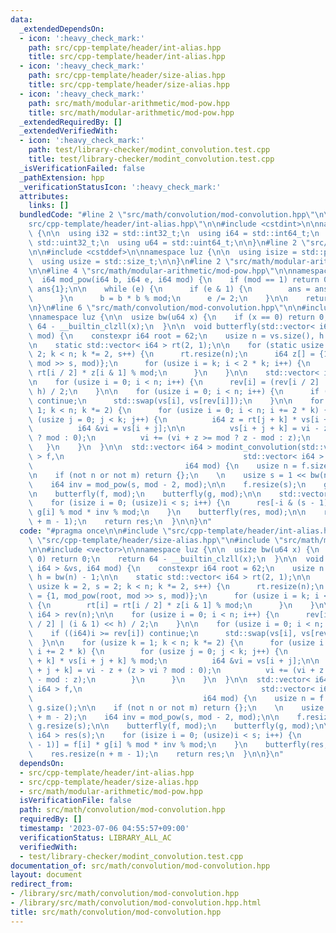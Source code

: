 ```yaml
---
data:
  _extendedDependsOn:
  - icon: ':heavy_check_mark:'
    path: src/cpp-template/header/int-alias.hpp
    title: src/cpp-template/header/int-alias.hpp
  - icon: ':heavy_check_mark:'
    path: src/cpp-template/header/size-alias.hpp
    title: src/cpp-template/header/size-alias.hpp
  - icon: ':heavy_check_mark:'
    path: src/math/modular-arithmetic/mod-pow.hpp
    title: src/math/modular-arithmetic/mod-pow.hpp
  _extendedRequiredBy: []
  _extendedVerifiedWith:
  - icon: ':heavy_check_mark:'
    path: test/library-checker/modint_convolution.test.cpp
    title: test/library-checker/modint_convolution.test.cpp
  _isVerificationFailed: false
  _pathExtension: hpp
  _verificationStatusIcon: ':heavy_check_mark:'
  attributes:
    links: []
  bundledCode: "#line 2 \"src/math/convolution/mod-convolution.hpp\"\n\n#line 2 \"\
    src/cpp-template/header/int-alias.hpp\"\n\n#include <cstdint>\n\nnamespace luz\
    \ {\n\n  using i32 = std::int32_t;\n  using i64 = std::int64_t;\n  using u32 =\
    \ std::uint32_t;\n  using u64 = std::uint64_t;\n\n}\n#line 2 \"src/cpp-template/header/size-alias.hpp\"\
    \n\n#include <cstddef>\n\nnamespace luz {\n\n  using isize = std::ptrdiff_t;\n\
    \  using usize = std::size_t;\n\n}\n#line 2 \"src/math/modular-arithmetic/mod-pow.hpp\"\
    \n\n#line 4 \"src/math/modular-arithmetic/mod-pow.hpp\"\n\nnamespace luz {\n\n\
    \  i64 mod_pow(i64 b, i64 e, i64 mod) {\n    if (mod == 1) return 0;\n    i64\
    \ ans{1};\n\n    while (e) {\n      if (e & 1) {\n        ans = ans * b % mod;\n\
    \      }\n      b = b * b % mod;\n      e /= 2;\n    }\n\n    return ans;\n  }\n\
    \n}\n#line 6 \"src/math/convolution/mod-convolution.hpp\"\n\n#include <vector>\n\
    \nnamespace luz {\n\n  usize bw(u64 x) {\n    if (x == 0) return 0;\n    return\
    \ 64 - __builtin_clzll(x);\n  }\n\n  void butterfly(std::vector< i64 > &vs, i64\
    \ mod) {\n    constexpr i64 root = 62;\n    usize n = vs.size(), h = bw(n) - 1;\n\
    \n    static std::vector< i64 > rt(2, 1);\n\n    for (static usize k = 2, s =\
    \ 2; k < n; k *= 2, s++) {\n      rt.resize(n);\n      i64 z[] = {1, mod_pow(root,\
    \ mod >> s, mod)};\n      for (usize i = k; i < 2 * k; i++) {\n        rt[i] =\
    \ rt[i / 2] * z[i & 1] % mod;\n      }\n    }\n\n    std::vector< i64 > rev(n);\n\
    \n    for (usize i = 0; i < n; i++) {\n      rev[i] = (rev[i / 2] | (i & 1) <<\
    \ h) / 2;\n    }\n\n    for (usize i = 0; i < n; i++) {\n      if ((i64)i >= rev[i])\
    \ continue;\n      std::swap(vs[i], vs[rev[i]]);\n    }\n\n    for (usize k =\
    \ 1; k < n; k *= 2) {\n      for (usize i = 0; i < n; i += 2 * k) {\n        for\
    \ (usize j = 0; j < k; j++) {\n          i64 z = rt[j + k] * vs[i + j + k] % mod;\n\
    \          i64 &vi = vs[i + j];\n\n          vs[i + j + k] = vi - z + (z > vi\
    \ ? mod : 0);\n          vi += (vi + z >= mod ? z - mod : z);\n        }\n   \
    \   }\n    }\n  }\n\n  std::vector< i64 > modint_convolution(std::vector< i64\
    \ > f,\n                                        std::vector< i64 > g,\n      \
    \                                  i64 mod) {\n    usize n = f.size(), m = g.size();\n\
    \n    if (not n or not m) return {};\n    \n    usize s = 1 << bw(n + m - 2);\n\
    \    i64 inv = mod_pow(s, mod - 2, mod);\n\n    f.resize(s);\n    g.resize(s);\n\
    \n    butterfly(f, mod);\n    butterfly(g, mod);\n\n    std::vector< i64 > res(s);\n\
    \    for (isize i = 0; (usize)i < s; i++) {\n      res[-i & (s - 1)] = f[i] *\
    \ g[i] % mod * inv % mod;\n    }\n    butterfly(res, mod);\n\n    res.resize(n\
    \ + m - 1);\n    return res;\n  }\n\n}\n"
  code: "#pragma once\n\n#include \"src/cpp-template/header/int-alias.hpp\"\n#include\
    \ \"src/cpp-template/header/size-alias.hpp\"\n#include \"src/math/modular-arithmetic/mod-pow.hpp\"\
    \n\n#include <vector>\n\nnamespace luz {\n\n  usize bw(u64 x) {\n    if (x ==\
    \ 0) return 0;\n    return 64 - __builtin_clzll(x);\n  }\n\n  void butterfly(std::vector<\
    \ i64 > &vs, i64 mod) {\n    constexpr i64 root = 62;\n    usize n = vs.size(),\
    \ h = bw(n) - 1;\n\n    static std::vector< i64 > rt(2, 1);\n\n    for (static\
    \ usize k = 2, s = 2; k < n; k *= 2, s++) {\n      rt.resize(n);\n      i64 z[]\
    \ = {1, mod_pow(root, mod >> s, mod)};\n      for (usize i = k; i < 2 * k; i++)\
    \ {\n        rt[i] = rt[i / 2] * z[i & 1] % mod;\n      }\n    }\n\n    std::vector<\
    \ i64 > rev(n);\n\n    for (usize i = 0; i < n; i++) {\n      rev[i] = (rev[i\
    \ / 2] | (i & 1) << h) / 2;\n    }\n\n    for (usize i = 0; i < n; i++) {\n  \
    \    if ((i64)i >= rev[i]) continue;\n      std::swap(vs[i], vs[rev[i]]);\n  \
    \  }\n\n    for (usize k = 1; k < n; k *= 2) {\n      for (usize i = 0; i < n;\
    \ i += 2 * k) {\n        for (usize j = 0; j < k; j++) {\n          i64 z = rt[j\
    \ + k] * vs[i + j + k] % mod;\n          i64 &vi = vs[i + j];\n\n          vs[i\
    \ + j + k] = vi - z + (z > vi ? mod : 0);\n          vi += (vi + z >= mod ? z\
    \ - mod : z);\n        }\n      }\n    }\n  }\n\n  std::vector< i64 > modint_convolution(std::vector<\
    \ i64 > f,\n                                        std::vector< i64 > g,\n  \
    \                                      i64 mod) {\n    usize n = f.size(), m =\
    \ g.size();\n\n    if (not n or not m) return {};\n    \n    usize s = 1 << bw(n\
    \ + m - 2);\n    i64 inv = mod_pow(s, mod - 2, mod);\n\n    f.resize(s);\n   \
    \ g.resize(s);\n\n    butterfly(f, mod);\n    butterfly(g, mod);\n\n    std::vector<\
    \ i64 > res(s);\n    for (isize i = 0; (usize)i < s; i++) {\n      res[-i & (s\
    \ - 1)] = f[i] * g[i] % mod * inv % mod;\n    }\n    butterfly(res, mod);\n\n\
    \    res.resize(n + m - 1);\n    return res;\n  }\n\n}\n"
  dependsOn:
  - src/cpp-template/header/int-alias.hpp
  - src/cpp-template/header/size-alias.hpp
  - src/math/modular-arithmetic/mod-pow.hpp
  isVerificationFile: false
  path: src/math/convolution/mod-convolution.hpp
  requiredBy: []
  timestamp: '2023-07-06 04:55:57+09:00'
  verificationStatus: LIBRARY_ALL_AC
  verifiedWith:
  - test/library-checker/modint_convolution.test.cpp
documentation_of: src/math/convolution/mod-convolution.hpp
layout: document
redirect_from:
- /library/src/math/convolution/mod-convolution.hpp
- /library/src/math/convolution/mod-convolution.hpp.html
title: src/math/convolution/mod-convolution.hpp
---
```

